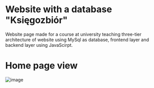 # Website with a database "Księgozbiór"

Website page made for a course at university teaching three-tier architecture of website using MySql as database, frontend layer and backend layer using JavaScirpt.

# Home page view

![image](https://github.com/karolina24/ksiegozbior/assets/84624230/122ced04-6bf2-4b98-8375-3a11c74c8265)

